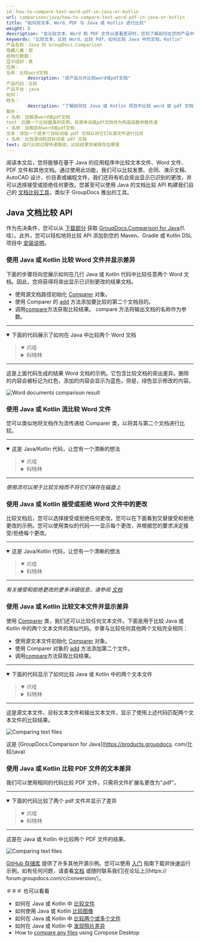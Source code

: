 ```yaml
---
id：how-to-compare-text-word-pdf-in-java-or-kotlin
url: comparison/java/how-to-compare-text-word-pdf-in-java-or-kotlin
title: "如何将文本、Word、PDF 与 Java 或 Kotlin 进行比较"
weight: 8
description: "在比较文本、Word 和 PDF 文件以查看差异时，您将了解如何在您的产品中使用 GroupDocs.Comparison for Java。查看 GroupDocs.Comparison API 的文件比较敏感度配置和其他用例"
keywords: "比较文本，比较 Word，比较 Pdf，如何比较 Java 中的文档，Kotlin"
产品名称：Java 的 GroupDocs.Comparison
隐藏儿童：假
结构化数据：
显示组织：真
应用：
名称：比较word文档
        description: "该产品允许比较word或pdf文档"
产品代码：比较
产品平台：java
如何：
姓名：
        description: "了解如何在 Java 或 Kotlin 项目中比较 word 或 pdf 文档"
脚步：
- 名称：加载源word或pdf文档
text：创建一个比较器类的实例，将源单词或pdf文档作为构造函数参数传递
- 名称：加载目标word或pdf文档
文本：添加一个或多个目标词或 pdf 文档以将它们与源文件进行比较
- 名称：比较源词和目标词或 pdf 文档
text: 运行比较过程传递路径，比较结果将被保存在哪里
---
```

阅读本文后，您将能够在基于 Java 的应用程序中比较文本文件、Word 文件、PDF 文件和其他文档。通过使用此功能，我们可以比较发票、合同、演示文稿、AutoCAD 设计、价目表或编程文件。我们还将有机会突出显示已识别的更改，并可以选择接受或拒绝任何更改。您甚至可以使用 Java 的文档比较 API 构建我们自己的 [文档比较工具](https://products.groupdocs.app/comparison/total)，类似于 GroupDocs 推出的工具。

## Java 文档比较 API

作为先决条件，您可以从 [下载部分](https://downloads.groupdocs.com/comparison/) 获取 [GroupDocs.Comparison for Java](https://products.groupdocs.com/comparison/java)爪哇）。此外，您可以轻松地将比较 API 添加到您的 Maven、Gradle 或 Kotlin DSL 项目中 [安装说明](/comparison/java/installation/)。

### 使用 Java 或 Kotlin 比较 Word 文件并显示差异

下面的步骤将向您展示如何在几行 Java 或 Kotlin 代码中比较任意两个 Word 文档。因此，您将获得将突出显示已识别更改的结果文档。

* 使用源文档路径初始化 [Comparer](https://apireference.groupdocs.com/comparison/java/com.groupdocs.comparison/Comparer) 对象。
* 使用 Comparer 的 [add](https://apireference.groupdocs.com/comparison/java/com.groupdocs.comparison/Comparer#add(java.io.InputStream...)) 方法添加要比较的第二个文档目的。
* 调用[compare](https://apireference.groupdocs.com/comparison/java/com.groupdocs.comparison/Comparer#compare(java.io.OutputStream))方法获取比较结果。 compare 方法将输出文档的名称作为参数。

---

<details open><summary>下面的代码展示了如何在 Java 中比较两个 Word 文档</summary><blockquote>
<details open><summary>爪哇</summary>

<script src="https://gist.github.com/groupdocs-comparison-gists/e449c06565647b3cdaed7511da401478.js"></script>

</details>

<details><summary>科特林</summary>

<script src="https://gist.github.com/groupdocs-comparison-gists/fdc16a21af9b8d6900d1a369b3c1cafd.js"></script>

</details>
</blockquote></details>

---

这是上面代码生成的结果 Word 文档的示例。它包含比较文档的突出差异。删除的内容会被标记为红色，添加的内容会显示为蓝色，但是，绿色显示修改的内容。

![Word documents comparison result](comparison/java/images/how-to-compare-documents.png)

### 使用 Java 或 Kotlin 流比较 Word 文件

您可以类似地将文档作为流传递给 Comparer 类，以将其与第二个文档进行比较。

---

<details open><summary>这是 Java/Kotlin 代码，让您有一个清晰的想法</summary><blockquote>
<details open><summary>爪哇</summary>

<script src="https://gist.github.com/groupdocs-comparison-gists/6afc74d39ca3045cc8c693c41907d76e.js"></script>

</details>

<details><summary>科特林</summary>

<script src="https://gist.github.com/groupdocs-comparison-gists/37db39ac21988d21259ef7e8039a3298.js"></script>

</details>
</blockquote></details>

---

_使用流可以用于比较文档而不将它们保存在磁盘上_

### 使用 Java 或 Kotlin 接受或拒绝 Word 文件中的更改

比较文档后，您可以选择接受或拒绝任何更改。您可以在下面看到交替接受和拒绝更改的示例。您可以使用类似的代码一一显示每个更改，并根据您的要求决定接受/拒绝每个更改。

---

<details open><summary>这是 Java/Kotlin 代码，让您有一个清晰的想法</summary><blockquote>
<details open><summary>爪哇</summary>

<script src="https://gist.github.com/groupdocs-comparison-gists/34d8fa500b337c43f968bf18fd8527a5.js"></script>

</details>

<details><summary>科特林</summary>

<script src="https://gist.github.com/groupdocs-comparison-gists/f3b12253aafaf6c4a4a862b2ea206331.js"></script>

</details>
</blockquote></details>

---

_有关接受和拒绝更改的更多详细信息，请参阅 [文档](https://docs.groupdocs.com/comparison/java/accept-or-reject-detected-changes/)_

### 使用 Java 或 Kotlin 比较文本文件并显示差异

使用 [Comparer](https://apireference.groupdocs.com/comparison/java/com.groupdocs.comparison/Comparer) 类，我们还可以比较任何文本文件。下面是用于比较 Java 或 Kotlin 中的两个文本文件的类似代码。步骤与比较任何其他两个文档完全相同：

* 使用源文本文件初始化 [Comparer](https://apireference.groupdocs.com/comparison/java/com.groupdocs.comparison/Comparer) 对象。
* 使用 Comparer 对象的 [add](https://apireference.groupdocs.com/comparison/java/com.groupdocs.comparison/Comparer#add(java.io.InputStream...)) 方法添加第二个文件。
* 调用[compare](https://apireference.groupdocs.com/comparison/java/com.groupdocs.comparison/Comparer#compare(java.io.OutputStream))方法获取比较结果。

---

<details open><summary>下面的代码显示了如何比较 Java 或 Kotlin 中的两个文本文件</summary><blockquote>
<details open><summary>爪哇</summary>

<script src="https://gist.github.com/groupdocs-comparison-gists/0ceff72d9ce7fb91f457bfb670852981.js"></script>

</details>

<details><summary>科特林</summary>

<script src="https://gist.github.com/groupdocs-comparison-gists/46542d922b12c025aab2cd62486f8278.js"></script>

</details>
</blockquote></details>

---

这是源文本文件、目标文本文件和输出文本文件，显示了使用上述代码匹配两个文本文件的比较结果。

![Comparing text files](comparison/java/images/how-to-compare-text-files.png)

这是 [GroupDocs.Comparison for Java](https://products.groupdocs. com/比较/java)

### 使用 Java 或 Kotlin 比较 PDF 文件的文本差异

我们可以使用相同的代码比较 PDF 文件，只需将文件扩展名更改为“.pdf”。

---

<details open><summary>下面的代码比较了两个 pdf 文件并显示了差异</summary><blockquote>
<details open><summary>爪哇</summary>

<script src="https://gist.github.com/groupdocs-comparison-gists/4a1f80dd89b4d12f62e8423e09733ea7.js"></script>

</details>

<details><summary>科特林</summary>

<script src="https://gist.github.com/groupdocs-comparison-gists/b0d4823f85f0ea9370dfbdd421664e90.js"></script>

</details>
</blockquote></details>

---

这是在 Java 或 Kotlin 中比较两个 PDF 文件的结果。

![Comparing text files](comparison/java/images/how-to-compare-pdf-files-using-java-or-kotlin.png)

[GitHub 存储库](https://github.com/groupdocs-comparison/GroupDocs.Comparison-for-Java) 提供了许多其他开源示例。您可以使用 [入门](https://docs.groupdocs.com/comparison/java/getting-started/) 指南下载并快速运行示例。如有任何问题，请查看[文档](https://docs.groupdocs.com/comparison/java/groupdocs-comparison-overview/) 或随时联系我们[在论坛上](https:// forum.groupdocs.com/c/conversion/）。

＃＃＃ 也可以看看

* 如何在 Java 或 Kotlin 中 [比较文件](/comparison/java/how-to-compare-files-in-java-or-kotlin)
* 如何使用 Java 或 Kotlin [比较图像](/comparison/java/how-to-compare-images-using-java-or-kotlin)
* 如何在 Java 或 Kotlin 中 [比较两个或多个文件](/comparison/java/how-to-compare-two-or-more-files-in-java-or-kotlin)
* 如何在 Java 或 Kotlin 中 [发现照片差异](/comparison/java/how-to-spot-photos-differences-in-java-or-kotlin)
* How to [compare any files](/comparison/java/how-to-compare-any-files-using-compose-desktop) using Compose Desktop
